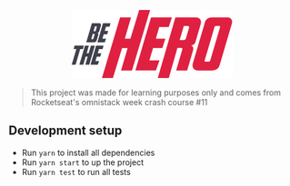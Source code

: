 <p align="center">
  <a href="https://github.com/vitebo/be-the-hero">
    <img src="https://raw.githubusercontent.com/vitebo/be-the-hero/master/assets/logo.png" />
  </a>
</p>

> This project was made for learning purposes only and comes from Rocketseat's omnistack week crash course #11

## Development setup

- Run `yarn` to install all dependencies
- Run `yarn start` to up the project
- Run `yarn test` to run all tests

